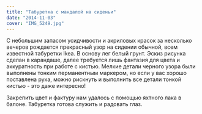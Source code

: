 ```yaml
---
title: "Табуретка с мандалой на сиденьи"
date: "2014-11-03"
cover: "IMG_5249.jpg"
---
```


С небольшим запасом усидчивости и акриловых красок за несколько вечеров рождается прекрасный узор на сидении обычной, всем известной табуретки Ikea. В основу лег белый грунт. Эскиз рисунка сделан в карандаше, далее требуется лишь фантазия для цвета и аккуратность при работе с кистью. Мелкие детали черного узора были выполнены тонким перманентным маркером, но если у вас хорошо поставлена рука, можно рискнуть и выполнить все детали тонкой кистью - это даже интересно!

Закрепить цвет и фактуру нам удалось с помощью яхтного лака в балоне. Табуретка готова служить и радовать глаз.
